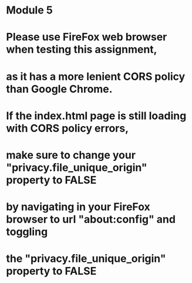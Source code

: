 # Module 5

# Please use FireFox web browser when testing this assignment, 
# as it has a more lenient CORS policy than Google Chrome.

# If the index.html page is still loading with CORS policy errors,
# make sure to change your "privacy.file_unique_origin" property to FALSE
# by navigating in your FireFox browser to url "about:config" and toggling
# the "privacy.file_unique_origin" property to FALSE
